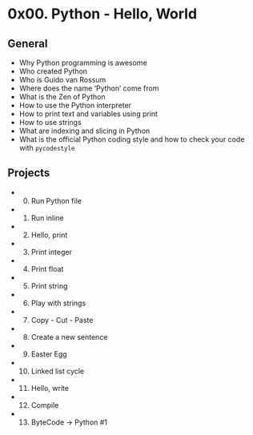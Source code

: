 # 0x00. Python - Hello, World

## General
* Why Python programming is awesome
* Who created Python
* Who is Guido van Rossum
* Where does the name ‘Python’ come from
* What is the Zen of Python
* How to use the Python interpreter
* How to print text and variables using print
* How to use strings
* What are indexing and slicing in Python
* What is the official Python coding style and how to check your code with ``pycodestyle``

## Projects
* 0. Run Python file
* 1. Run inline
* 2. Hello, print
* 3. Print integer
* 4. Print float
* 5. Print string
* 6. Play with strings
* 7. Copy - Cut - Paste
* 8. Create a new sentence
* 9. Easter Egg
* 10. Linked list cycle
* 11. Hello, write
* 12. Compile
* 13. ByteCode -> Python #1
